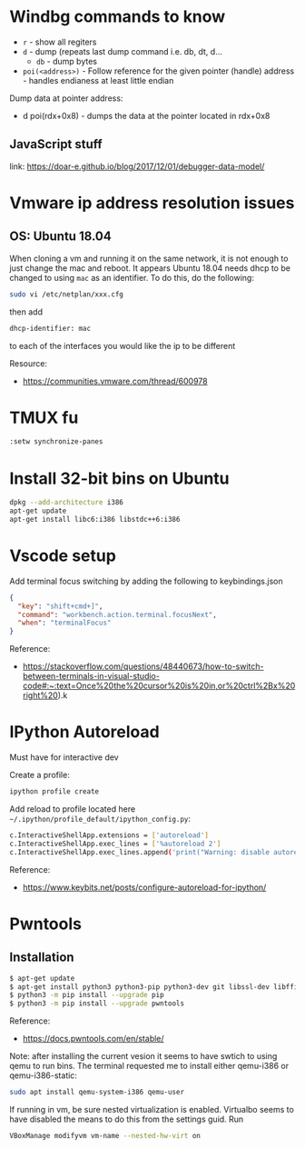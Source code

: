 # Windbg commands to know

* `r` - show all regiters
* `d` - dump (repeats last dump command i.e. db, dt, d...
  * `db` - dump bytes
* `poi(<address>)` -	Follow reference for the given pointer (handle) address - handles endianess at least little endian

Dump data at pointer address:
* d poi(rdx+0x8) - dumps the data at the pointer located in rdx+0x8

## JavaScript stuff

link: https://doar-e.github.io/blog/2017/12/01/debugger-data-model/


# Vmware ip address resolution issues

## OS: Ubuntu 18.04

When cloning a vm and running it on the same network, it is not enough to just change the mac and reboot. It appears Ubuntu 18.04 needs dhcp to be changed to using `mac` as an identifier. To do this, do the following:

```bash
sudo vi /etc/netplan/xxx.cfg
```

then add 

```bash
dhcp-identifier: mac
```

to each of the interfaces you would like the ip to be different

Resource:
- https://communities.vmware.com/thread/600978

# TMUX fu

```bash
:setw synchronize-panes           
```

# Install 32-bit bins on Ubuntu

```bash
dpkg --add-architecture i386
apt-get update
apt-get install libc6:i386 libstdc++6:i386
```
# Vscode setup 

Add terminal focus switching by adding the following to keybindings.json

```json
{
  "key": "shift+cmd+]",
  "command": "workbench.action.terminal.focusNext",
  "when": "terminalFocus"
}
```

Reference:
- https://stackoverflow.com/questions/48440673/how-to-switch-between-terminals-in-visual-studio-code#:~:text=Once%20the%20cursor%20is%20in,or%20ctrl%2Bx%20right%20).k

# IPython Autoreload 

Must have for interactive dev

Create a profile:

```bash
ipython profile create
```

Add reload to profile located here `~/.ipython/profile_default/ipython_config.py`:

```bash
c.InteractiveShellApp.extensions = ['autoreload']
c.InteractiveShellApp.exec_lines = ['%autoreload 2']
c.InteractiveShellApp.exec_lines.append('print("Warning: disable autoreload in ipython_config.py to improve performance.")')
```

Reference:
- https://www.keybits.net/posts/configure-autoreload-for-ipython/

# Pwntools 

## Installation 

```bash
$ apt-get update
$ apt-get install python3 python3-pip python3-dev git libssl-dev libffi-dev build-essential
$ python3 -m pip install --upgrade pip
$ python3 -m pip install --upgrade pwntools
```

Reference:
- https://docs.pwntools.com/en/stable/

Note: after installing the current vesion it seems to have swtich to using qemu to run bins. The terminal requested me to install either qemu-i386 or qemu-i386-static:

```bash
sudo apt install qemu-system-i386 qemu-user
```

If running in vm, be sure nested virtualization is enabled. Virtualbo seems to have disabled the means to do this from the settings guid. Run

```bash
VBoxManage modifyvm vm-name --nested-hw-virt on
```
